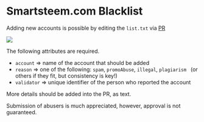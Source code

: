 # Smartsteem.com Blacklist

Adding new accounts is possible by editing the `list.txt` via [PR](https://github.com/smartsteem/blacklist/pulls)

![](https://github.com/smartsteem/blacklist/blob/master/how_to.gif)

The following attributes are required.

- `account` => name of the account that should be added
- `reason` => one of the following: `spam`, `promoAbuse`, `illegal`, `plagiarism ` (or others if they fit, but consistency is key!)
- `validator` => unique identifier of the person who reported the account

More details should be added into the PR, as text.

Submission of abusers is much appreciated, however, approval is not guaranteed.
